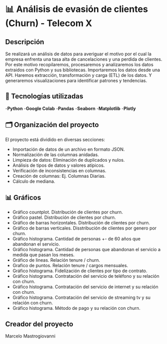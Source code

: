 # 📊 Análisis de evasión de clientes (Churn) - Telecom X

## Descripción
   Se realizará un análisis de datos para averiguar el motivo por el cual la empresa enfrenta una tasa alta de cancelaciones y una perdida de clientes.
Por este motivo recopilaremos, procesaremos y analizaremos los datos extraidos con Python y sus bibliotecas. Importaremos los datos desde una API. Haremos extracción, transformación y carga (ETL) de los datos. Y generaremos visualizaciones para identificar patrones y tendencias.

## 🧰 Tecnologías utilizadas

-**Python**
-**Google Colab**
-**Pandas**
-**Seaborn**
-**Matplotlib**
-**Plotly**

## 🗂️ Organización del proyecto
   El proyecto está dividido en diversas secciones:
- Importación de datos de un archivo en formato JSON.
- Normalización de las columnas anidadas.
- Limpieza de datos: Eliminación de duplicados y nulos.
- Análisis de tipos de datos y valores atípicos.
- Verificación de inconsistencias en columnas.
- Creación de columnas: Ej. Columnas Diarias.
- Cálculo de mediana.

## 📊 Gráficos

- Gráfico countplot. Distribución de clientes por churn.
- Gráfico pastel. Distribución de clientes por churn.
- Gráfico de barras horizontales. Distribución de clientes por churn.
- Gráfico de barras verticales. Disstribución de clientes por genero por churn.
- Gráfico histograma. Cantidad de personas +- de 60 años que abandonan el servicio.
- Gráfico histograma. Cantidad de personas que abandonan el servicio a medida que pasan los meses.
- Gráfico de lineas. Relación tenure / churn.
- Grafico de puntos. Relación tenure / cargos mensuales.
- Gráfico histograma. Fidelización de clientes por tipo de contrato.
- Gráfico histograma. Contratación del servicio de teléfono y su relación con churn.
- Gráfico histograma. Contratación del servicio de internet y su relación con churn.
- Gráfico histograma. Contratación del servicio de streaming tv y su relación con churn.
- Gráfico histograma. Método de pago y su relación con churn.

## Creador del proyecto
Marcelo Mastrogiovanni





